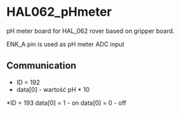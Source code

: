 # HAL062_pHmeter
pH meter board for HAL_062 rover based on gripper board.


ENK_A pin is used as pH meter ADC input
## Communication
* ID = 192
* data[0] - wartość pH * 10

*ID = 193
data[0] = 1 - on
data[0] = 0 - off

